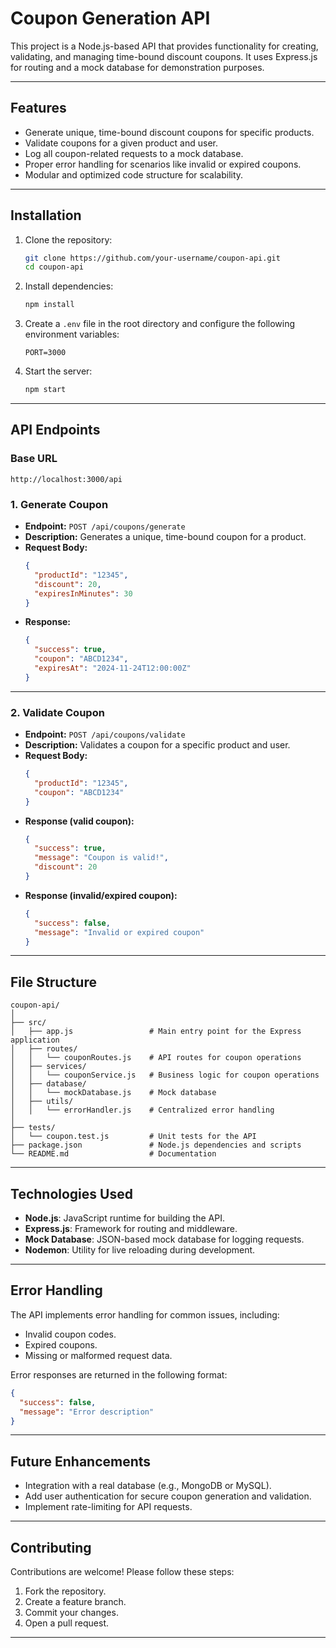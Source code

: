 # **Coupon Generation API**

This project is a Node.js-based API that provides functionality for creating, validating, and managing time-bound discount coupons. It uses Express.js for routing and a mock database for demonstration purposes.

---

## **Features**

- Generate unique, time-bound discount coupons for specific products.
- Validate coupons for a given product and user.
- Log all coupon-related requests to a mock database.
- Proper error handling for scenarios like invalid or expired coupons.
- Modular and optimized code structure for scalability.

---

## **Installation**

1. Clone the repository:
   ```bash
   git clone https://github.com/your-username/coupon-api.git
   cd coupon-api
   ```

2. Install dependencies:
   ```bash
   npm install
   ```

3. Create a `.env` file in the root directory and configure the following environment variables:
   ```env
   PORT=3000
   ```

4. Start the server:
   ```bash
   npm start
   ```

---

## **API Endpoints**

### **Base URL**
```
http://localhost:3000/api
```

### **1. Generate Coupon**
- **Endpoint:** `POST /api/coupons/generate`
- **Description:** Generates a unique, time-bound coupon for a product.
- **Request Body:**
  ```json
  {
    "productId": "12345",
    "discount": 20,
    "expiresInMinutes": 30
  }
  ```
- **Response:**
  ```json
  {
    "success": true,
    "coupon": "ABCD1234",
    "expiresAt": "2024-11-24T12:00:00Z"
  }
  ```

---

### **2. Validate Coupon**
- **Endpoint:** `POST /api/coupons/validate`
- **Description:** Validates a coupon for a specific product and user.
- **Request Body:**
  ```json
  {
    "productId": "12345",
    "coupon": "ABCD1234"
  }
  ```
- **Response (valid coupon):**
  ```json
  {
    "success": true,
    "message": "Coupon is valid!",
    "discount": 20
  }
  ```
- **Response (invalid/expired coupon):**
  ```json
  {
    "success": false,
    "message": "Invalid or expired coupon"
  }
  ```

---

## **File Structure**

```
coupon-api/
│
├── src/
│   ├── app.js                 # Main entry point for the Express application
│   ├── routes/
│   │   └── couponRoutes.js    # API routes for coupon operations
│   ├── services/
│   │   └── couponService.js   # Business logic for coupon operations
│   ├── database/
│   │   └── mockDatabase.js    # Mock database
│   ├── utils/
│   │   └── errorHandler.js    # Centralized error handling
│
├── tests/
│   └── coupon.test.js         # Unit tests for the API
├── package.json               # Node.js dependencies and scripts
└── README.md                  # Documentation

```

---

## **Technologies Used**

- **Node.js**: JavaScript runtime for building the API.
- **Express.js**: Framework for routing and middleware.
- **Mock Database**: JSON-based mock database for logging requests.
- **Nodemon**: Utility for live reloading during development.

---

## **Error Handling**

The API implements error handling for common issues, including:
- Invalid coupon codes.
- Expired coupons.
- Missing or malformed request data.

Error responses are returned in the following format:
```json
{
  "success": false,
  "message": "Error description"
}
```

---

## **Future Enhancements**

- Integration with a real database (e.g., MongoDB or MySQL).
- Add user authentication for secure coupon generation and validation.
- Implement rate-limiting for API requests.

---

## **Contributing**

Contributions are welcome! Please follow these steps:
1. Fork the repository.
2. Create a feature branch.
3. Commit your changes.
4. Open a pull request.

---
